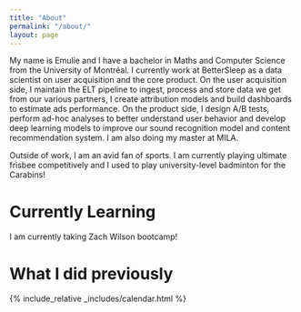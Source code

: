 ```yaml
---
title: "About"
permalink: "/about/"
layout: page
---
```


My name is Emulie and I have a bachelor in Maths and Computer Science from the
University of Montréal. I currently work at BetterSleep as a data scientist 
on user acquisition and the core product. On the user acquisition side, 
I maintain the ELT pipeline to ingest, process and store data we get from 
our various partners, I create attribution models and build dashboards to estimate 
ads performance. On the product side, I design A/B tests, perform ad-hoc 
analyses to better understand user behavior and develop deep learning models 
to improve our sound recognition model and content recommendation system.
I am also doing my master at MILA.

Outside of work, I am an avid fan of sports. I am currently playing ultimate 
frisbee competitively and I used to play university-level badminton 
for the Carabins!

# Currently Learning

I am currently taking Zach Wilson bootcamp! 


# What I did previously

{% include_relative _includes/calendar.html %}
